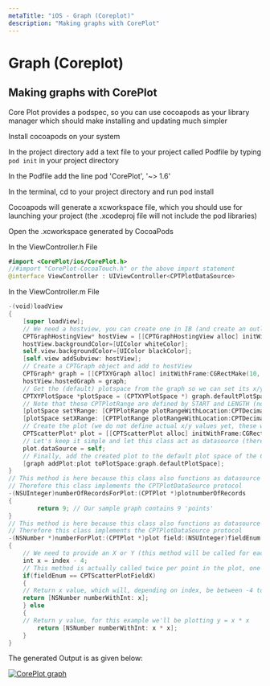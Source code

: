 ```yaml
---
metaTitle: "iOS - Graph (Coreplot)"
description: "Making graphs with CorePlot"
---
```


# Graph (Coreplot)



## Making graphs with CorePlot


Core Plot provides a podspec, so you can use cocoapods as your library manager which should make installing and updating much simpler

Install cocoapods on your system

In the project directory add a text file to your project called Podfile by typing `pod init` in your project directory

In the Podfile add the line pod 'CorePlot', '~> 1.6'

In the terminal, cd to your project directory and run pod install

Cocoapods will generate a xcworkspace file, which you should use for launching your project (the .xcodeproj file will not include the pod libraries)

Open the .xcworkspace generated by CocoaPods

In the ViewController.h File

```swift
#import <CorePlot/ios/CorePlot.h>
//#import "CorePlot-CocoaTouch.h" or the above import statement
@interface ViewController : UIViewController<CPTPlotDataSource>

```

In the ViewController.m File

```swift
-(void)loadView
{
    [super loadView];
    // We need a hostview, you can create one in IB (and create an outlet) or just do this:
    CPTGraphHostingView* hostView = [[CPTGraphHostingView alloc] initWithFrame:CGRectMake(10, 40, 300, 400)];
    hostView.backgroundColor=[UIColor whiteColor];
    self.view.backgroundColor=[UIColor blackColor];
    [self.view addSubview: hostView];
    // Create a CPTGraph object and add to hostView
    CPTGraph* graph = [[CPTXYGraph alloc] initWithFrame:CGRectMake(10, 40, 300, 400)];
    hostView.hostedGraph = graph;
    // Get the (default) plotspace from the graph so we can set its x/y ranges
    CPTXYPlotSpace *plotSpace = (CPTXYPlotSpace *) graph.defaultPlotSpace;
    // Note that these CPTPlotRange are defined by START and LENGTH (not START and END) !!
    [plotSpace setYRange: [CPTPlotRange plotRangeWithLocation:CPTDecimalFromFloat( 0 ) length:CPTDecimalFromFloat( 20 )]];
    [plotSpace setXRange: [CPTPlotRange plotRangeWithLocation:CPTDecimalFromFloat( -4 ) length:CPTDecimalFromFloat( 8 )]];
    // Create the plot (we do not define actual x/y values yet, these will be supplied by the datasource...)
    CPTScatterPlot* plot = [[CPTScatterPlot alloc] initWithFrame:CGRectZero];
    // Let's keep it simple and let this class act as datasource (therefore we implemtn <CPTPlotDataSource>)
    plot.dataSource = self;
    // Finally, add the created plot to the default plot space of the CPTGraph object we created before
    [graph addPlot:plot toPlotSpace:graph.defaultPlotSpace];
}
// This method is here because this class also functions as datasource for our graph
// Therefore this class implements the CPTPlotDataSource protocol
-(NSUInteger)numberOfRecordsForPlot:(CPTPlot *)plotnumberOfRecords
{
        return 9; // Our sample graph contains 9 'points'
}
// This method is here because this class also functions as datasource for our graph
// Therefore this class implements the CPTPlotDataSource protocol
-(NSNumber *)numberForPlot:(CPTPlot *)plot field:(NSUInteger)fieldEnum recordIndex:(NSUInteger)index
{
    // We need to provide an X or Y (this method will be called for each) value for every index
    int x = index - 4;
    // This method is actually called twice per point in the plot, one for the X and one for the Y value
    if(fieldEnum == CPTScatterPlotFieldX)
    {
    // Return x value, which will, depending on index, be between -4 to 4
    return [NSNumber numberWithInt: x];
    } else
    {
    // Return y value, for this example we'll be plotting y = x * x
        return [NSNumber numberWithInt: x * x];
    }
}

```

The generated Output is as given below:

[<img src="http://i.stack.imgur.com/xLB2x.png" alt="CorePlot graph" />](http://i.stack.imgur.com/xLB2x.png)


